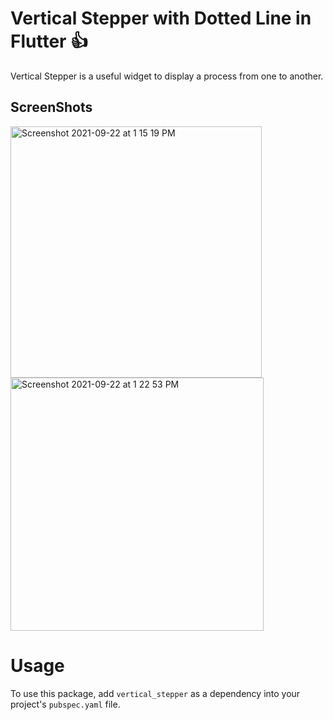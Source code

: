 # Vertical Stepper with Dotted Line in Flutter :+1:

Vertical Stepper is a useful widget to display a process from one to another.

## ScreenShots

<img width="402" alt="Screenshot 2021-09-22 at 1 15 19 PM" src="https://user-images.githubusercontent.com/65483068/134288040-cdb45096-9565-424b-994f-cb71441e472a.png">

<img width="405" alt="Screenshot 2021-09-22 at 1 22 53 PM" src="https://user-images.githubusercontent.com/65483068/134288073-d172411f-9aca-43cd-acff-2291d949cdd5.png">

# Usage

To use this package, add ```vertical_stepper``` as a dependency into your project's ```pubspec.yaml``` file.